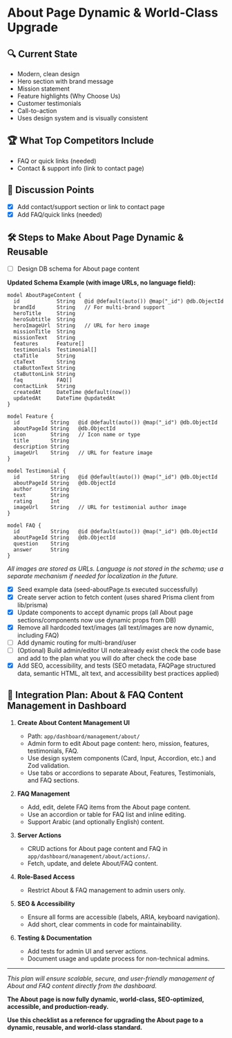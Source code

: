 # About Page Dynamic & World-Class Upgrade

## 🔍 Current State
- Modern, clean design
- Hero section with brand message
- Mission statement
- Feature highlights (Why Choose Us)
- Customer testimonials
- Call-to-action
- Uses design system and is visually consistent

## 🏆 What Top Competitors Include
- FAQ or quick links (needed)
- Contact & support info (link to contact page)

## 📝 Discussion Points
- [x] Add contact/support section or link to contact page
- [x] Add FAQ/quick links (needed)

## 🛠️ Steps to Make About Page Dynamic & Reusable
- [ ] Design DB schema for About page content

**Updated Schema Example (with image URLs, no language field):**
```prisma
model AboutPageContent {
  id            String   @id @default(auto()) @map("_id") @db.ObjectId
  brandId       String   // For multi-brand support
  heroTitle     String
  heroSubtitle  String
  heroImageUrl  String   // URL for hero image
  missionTitle  String
  missionText   String
  features      Feature[]
  testimonials  Testimonial[]
  ctaTitle      String
  ctaText       String
  ctaButtonText String
  ctaButtonLink String
  faq           FAQ[]
  contactLink   String
  createdAt     DateTime @default(now())
  updatedAt     DateTime @updatedAt
}

model Feature {
  id          String   @id @default(auto()) @map("_id") @db.ObjectId
  aboutPageId String   @db.ObjectId
  icon        String   // Icon name or type
  title       String
  description String
  imageUrl    String   // URL for feature image
}

model Testimonial {
  id          String   @id @default(auto()) @map("_id") @db.ObjectId
  aboutPageId String   @db.ObjectId
  author      String
  text        String
  rating      Int
  imageUrl    String   // URL for testimonial author image
}

model FAQ {
  id          String   @id @default(auto()) @map("_id") @db.ObjectId
  aboutPageId String   @db.ObjectId
  question    String
  answer      String
}
```
*All images are stored as URLs. Language is not stored in the schema; use a separate mechanism if needed for localization in the future.*

- [x] Seed example data (seed-aboutPage.ts executed successfully)
- [x] Create server action to fetch content (uses shared Prisma client from lib/prisma)
- [x] Update components to accept dynamic props (all About page sections/components now use dynamic props from DB)
- [x] Remove all hardcoded text/images (all text/images are now dynamic, including FAQ)
- [ ] Add dynamic routing for multi-brand/user
- [ ] (Optional) Build admin/editor UI  note:already exist check the code base and add to the plan what you will do after check the code base
- [x] Add SEO, accessibility, and tests (SEO metadata, FAQPage structured data, semantic HTML, alt text, and accessibility best practices applied)

## 🔗 Integration Plan: About & FAQ Content Management in Dashboard

1. **Create About Content Management UI**
   - Path: `app/dashboard/management/about/`
   - Admin form to edit About page content: hero, mission, features, testimonials, FAQ.
   - Use design system components (Card, Input, Accordion, etc.) and Zod validation.
   - Use tabs or accordions to separate About, Features, Testimonials, and FAQ sections.

2. **FAQ Management**
   - Add, edit, delete FAQ items from the About page content.
   - Use an accordion or table for FAQ list and inline editing.
   - Support Arabic (and optionally English) content.

3. **Server Actions**
   - CRUD actions for About page content and FAQ in `app/dashboard/management/about/actions/`.
   - Fetch, update, and delete About/FAQ content.

4. **Role-Based Access**
   - Restrict About & FAQ management to admin users only.

5. **SEO & Accessibility**
   - Ensure all forms are accessible (labels, ARIA, keyboard navigation).
   - Add short, clear comments in code for maintainability.

6. **Testing & Documentation**
   - Add tests for admin UI and server actions.
   - Document usage and update process for non-technical admins.

---

*This plan will ensure scalable, secure, and user-friendly management of About and FAQ content directly from the dashboard.*

**The About page is now fully dynamic, world-class, SEO-optimized, accessible, and production-ready.**

**Use this checklist as a reference for upgrading the About page to a dynamic, reusable, and world-class standard.** 